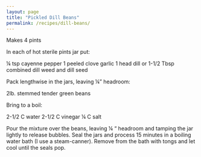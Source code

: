 ```yaml
---
layout: page
title: "Pickled Dill Beans"
permalink: /recipes/dill-beans/
---
```

Makes 4 pints

In each of hot sterile pints jar put:

¼ tsp cayenne pepper
1 peeled clove garlic
1 head dill or 1-1/2 Tbsp combined dill weed and dill seed

Pack lengthwise in the jars, leaving ¼” headroom:

2lb. stemmed tender green beans

Bring to a boil:

2-1/2 C water
2-1/2 C vinegar
¼ C salt

Pour the mixture over the beans, leaving ¼ “ headroom and tamping the jar lightly to release bubbles. Seal the jars and process 15 minutes in a boiling water bath (I use a steam-canner).  Remove from the bath with tongs and let cool until the seals pop.
